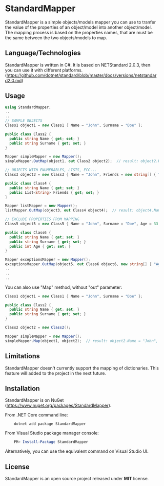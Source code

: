 # StandardMapper

StandardMapper is a simple objects/models mapper you can use to tranfer the value of the properties of an object/model into another object/model. The mapping process is based
on the properties names, that are must be the same between the two objects/models to map.

## Language/Technologies

StandardMapper is written in C#. It is based on NETStandard 2.0.3, then you can use it with different platforms. (<https://github.com/dotnet/standard/blob/master/docs/versions/netstandard2.0.md>)

## Usage

```cs
using StandardMapper;
..
..
// SAMPLE OBJECTS
Class1 object1 = new Class1 { Name = "John", Surname = "Doe" };

public class Class2 { 
  public string Name { get; set; }
  public string Surname { get; set; }
}

Mapper simpleMapper = new Mapper();
simpleMapper.OutMap(object1, out Class2 object2);  // result: object2.Name = "John", object2.Surname = "Doe";

// OBJECTS WITH ENUMERABLES, LISTS, ECC...
Class3 object3 = new Class3 { Name = "John", Friends = new string[] { "Michael", "Mary" }};

public class Class4 {
  public string Name { get; set; }
  public List<string> Friends { get; set; }
}

Mapper listMapper = new Mapper();
listMapper.OutMap(object3, out Class4 object4);  // result: object4.Name = "John", object4.Friends = new List<string> { "Michael", "Mary" }

// EXCLUDE PROPERTIES FROM MAPPING
Class5 object5 = new Class5 { Name = "John", Surname = "Doe", Age = 33 };

public class Class6 { 
  public string Name { get; set; }
  public string Surname { get; set; }
  public int Age { get; set; }
}

Mapper exceptionsMapper = new Mapper();
exceptionsMapper.OutMap(object5, out Class6 object6, new string[] { "Age" });     // result: object6.Name = "John", object6.Surname = "Doe", object6.Age = 0;
..
..
..
```

You can also use "Map" method, without "out" parameter:

```cs
Class1 object1 = new Class1 { Name = "John", Surname = "Doe" };

public class Class2 { 
  public string Name { get; set; }
  public string Surname { get; set; }
}

Class2 object2 = new Class2();

Mapper simpleMapper = new Mapper();
simpleMapper.Map(object1, object2);  // result: object2.Name = "John", object2.Surname = "Doe";
```

## Limitations

StandardMapper doesn't currently support the mapping of dictionaries. This feature will added to the project in the next future. 

## Installation

StandardMapper is on NuGet (<https://www.nuget.org/packages/StandardMapper>).

From .NET Core command line:

```Shell
    dotnet add package StandardMapper
```

From Visual Studio package manager console:

```PowerShell
    PM> Install-Package StandardMapper
```

Alternatively, you can use the equivalent command on Visual Studio UI.

## License

StandardMapper is an open source project released under **MIT** license.